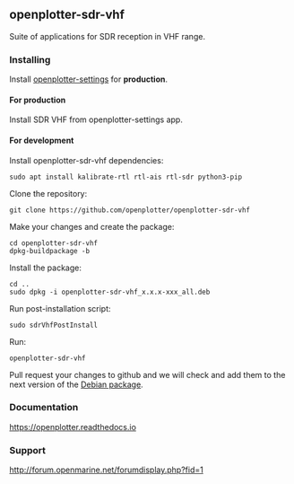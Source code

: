 ## openplotter-sdr-vhf

Suite of applications for SDR reception in VHF range. 

### Installing

Install [openplotter-settings](https://github.com/openplotter/openplotter-settings) for **production**.

#### For production

Install SDR VHF from openplotter-settings app.

#### For development

Install openplotter-sdr-vhf dependencies:

`sudo apt install kalibrate-rtl rtl-ais rtl-sdr python3-pip`

Clone the repository:

`git clone https://github.com/openplotter/openplotter-sdr-vhf`

Make your changes and create the package:

```
cd openplotter-sdr-vhf
dpkg-buildpackage -b
```

Install the package:

```
cd ..
sudo dpkg -i openplotter-sdr-vhf_x.x.x-xxx_all.deb
```

Run post-installation script:

`sudo sdrVhfPostInstall`

Run:

`openplotter-sdr-vhf`

Pull request your changes to github and we will check and add them to the next version of the [Debian package](https://cloudsmith.io/~openplotter/repos/openplotter/packages/).

### Documentation

https://openplotter.readthedocs.io

### Support

http://forum.openmarine.net/forumdisplay.php?fid=1